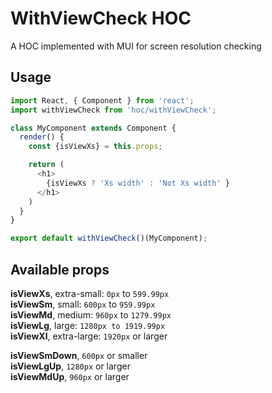 # WithViewCheck HOC

A HOC implemented with MUI for screen resolution checking

## Usage
```js
import React, { Component } from 'react';
import withViewCheck from 'hoc/withViewCheck';

class MyComponent extends Component {
  render() {
    const {isViewXs} = this.props;

    return (
      <h1>
        {isViewXs ? 'Xs width' : 'Not Xs width' }
      </h1>
    )
  }
}

export default withViewCheck()(MyComponent);
```

## Available props

**isViewXs**, extra-small: `0px` to `599.99px`<br/>
**isViewSm**, small: `600px` to `959.99px`<br/>
**isViewMd**, medium: `960px` to `1279.99px`<br/>
**isViewLg**, large: `1280px to 1919.99px`<br/>
**isViewXl**, extra-large: `1920px` or larger<br/>

**isViewSmDown**, `600px` or smaller<br/>
**isViewLgUp**, `1280px` or larger<br/>
**isViewMdUp**, `960px` or larger<br/>